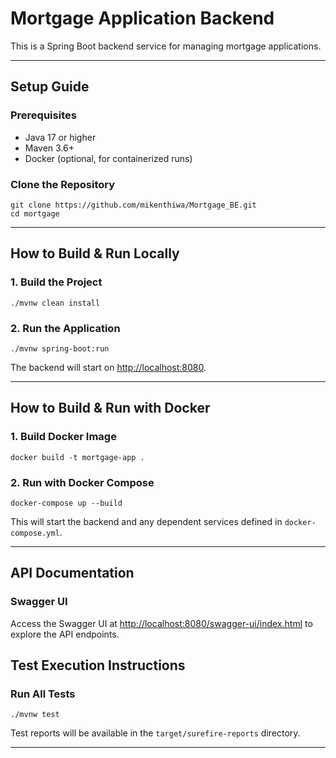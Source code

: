 # Mortgage Application Backend

This is a Spring Boot backend service for managing mortgage applications.

---

## Setup Guide

### Prerequisites
- Java 17 or higher
- Maven 3.6+
- Docker (optional, for containerized runs)

### Clone the Repository
```
git clone https://github.com/mikenthiwa/Mortgage_BE.git
cd mortgage
```

---

## How to Build & Run Locally

### 1. Build the Project
```
./mvnw clean install
```

### 2. Run the Application
```
./mvnw spring-boot:run
```
The backend will start on [http://localhost:8080](http://localhost:8080).

---

## How to Build & Run with Docker

### 1. Build Docker Image
```
docker build -t mortgage-app .
```

### 2. Run with Docker Compose
```
docker-compose up --build
```
This will start the backend and any dependent services defined in `docker-compose.yml`.

---

## API Documentation
### Swagger UI
Access the Swagger UI at [http://localhost:8080/swagger-ui/index.html](http://localhost:8080/swagger-ui/index.html) to explore the API endpoints.

## Test Execution Instructions

### Run All Tests
```
./mvnw test
```

Test reports will be available in the `target/surefire-reports` directory.

---


